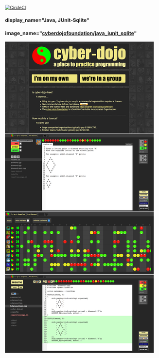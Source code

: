 [![CircleCI](https://circleci.com/gh/cyber-dojo-start-points/java-sqlite.svg?style=svg)](https://circleci.com/gh/cyber-dojo-start-points/java-sqlite)

### display_name="Java, JUnit-Sqlite"
### image_name="[cyberdojofoundation/java_junit_sqlite](https://hub.docker.com/repository/docker/cyberdojofoundation/java_junit_sqlite)"

![cyber-dojo.org home page](https://github.com/cyber-dojo/cyber-dojo/blob/master/shared/home_page_snapshot.png)

